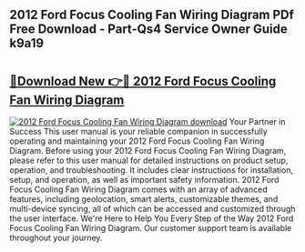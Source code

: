 ## 2012 Ford Focus Cooling Fan Wiring Diagram PDf Free Download - Part-Qs4 Service Owner Guide k9a19

# <h2><a href="http://dfhbne.blite.top/?on=2012+Ford+Focus+Cooling+Fan+Wiring+Diagram">🔗Download New 👉🔴 2012 Ford Focus Cooling Fan Wiring Diagram</a></h2>

[![2012 Ford Focus Cooling Fan Wiring Diagram download](https://i.imgur.com/lujVjoI.png)](http://dfhbne.blite.top/?on=2012+Ford+Focus+Cooling+Fan+Wiring+Diagram)
Your Partner in Success This user manual is your reliable companion in successfully operating and maintaining your 2012 Ford Focus Cooling Fan Wiring Diagram. Before using your 2012 Ford Focus Cooling Fan Wiring Diagram, please refer to this user manual for detailed instructions on product setup, operation, and troubleshooting. It includes clear instructions for installation, setup, and operation, as well as important safety information. 2012 Ford Focus Cooling Fan Wiring Diagram comes with an array of advanced features, including geolocation, smart alerts, customizable themes, and multi-device syncing, all of which can be accessed and customized through the user interface. We're Here to Help You Every Step of the Way 2012 Ford Focus Cooling Fan Wiring Diagram. Our customer support team is available throughout your journey.
